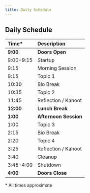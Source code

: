 ```yaml
---
title: Daily Schedule
---
```



## Daily Schedule

| Time*     | Description           |
| :-------- | :-------------------- |
| **9:00**  | **Doors Open**        |
| 9:00-9:15 | Startup               |
| 9:15      | Morning Session       |
| 9:15      | Topic 1               |
| 10:30     | Bio Break             |
| 10:35     | Topic 2               |
| 11:45     | Reflection / Kahoot   |
| **12:00** | **Lunch Break**       |
| **1:00**  | **Afternoon Session** |
| 1:00      | Topic 3               |
| 2:15      | Bio Break             |
| 2:20      | Topic 4               |
| 3:25      | Reflection / Kahoot   |
| 3:40      | Cleanup               |
| 3:45-4:00 | Shutdown              |
| **4:00**  | **Doors Close**       |

\* All times approximate
